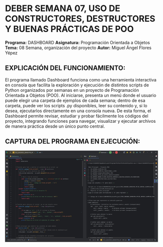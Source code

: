 # DEBER SEMANA 07, USO DE CONSTRUCTORES, DESTRUCTORES Y BUENAS PRÁCTICAS DE POO
**Programa:** DASHBOARD
**Asignatura:** Programación Orientada a Objetos  
**Tema:** 08 Semana, organización del proyecto
**Autor:** Miguel Ángel Flores Yépez  

## EXPLICACIÓN DEL FUNCIONAMIENTO:  
El programa llamado Dashboard funciona como una herramienta interactiva en consola que facilita la exploración y ejecución de distintos scripts de Python organizados por semanas en un proyecto de Programación Orientada a Objetos (POO). 
Al iniciarse, presenta un menú donde el usuario puede elegir una carpeta de ejemplos de cada semana; dentro de esa carpeta, puede ver los scripts .py disponibles, leer su contenido y, si lo desea, ejecutarlos directamente en una consola nueva. De esta forma, el Dashboard permite revisar, estudiar y probar fácilmente los códigos del proyecto, integrando funciones para navegar, visualizar y ejecutar archivos de manera práctica desde un único punto central.

## CAPTURA DEL PROGRAMA EN EJECUCIÓN: 
![CAPTURA_EJECUCION_DASHBOARD.jpg](CAPTURA_EJECUCION_DASHBOARD/CAPTURA_EJECUCION_DASHBOARD.jpg)